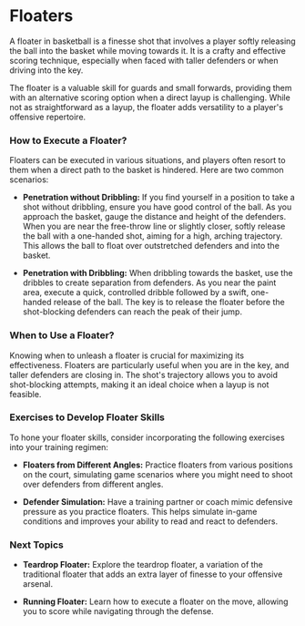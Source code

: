 
# Floaters

A floater in basketball is a finesse shot that involves a player softly releasing the ball into the basket while moving towards it. It is a crafty and effective scoring technique, especially when faced with taller defenders or when driving into the key.

The floater is a valuable skill for guards and small forwards, providing them with an alternative scoring option when a direct layup is challenging. While not as straightforward as a layup, the floater adds versatility to a player's offensive repertoire.

### How to Execute a Floater?

Floaters can be executed in various situations, and players often resort to them when a direct path to the basket is hindered. Here are two common scenarios:

-   **Penetration without Dribbling:** If you find yourself in a position to take a shot without dribbling, ensure you have good control of the ball. As you approach the basket, gauge the distance and height of the defenders. When you are near the free-throw line or slightly closer, softly release the ball with a one-handed shot, aiming for a high, arching trajectory. This allows the ball to float over outstretched defenders and into the basket.
    
-   **Penetration with Dribbling:** When dribbling towards the basket, use the dribbles to create separation from defenders. As you near the paint area, execute a quick, controlled dribble followed by a swift, one-handed release of the ball. The key is to release the floater before the shot-blocking defenders can reach the peak of their jump.
    

### When to Use a Floater?

Knowing when to unleash a floater is crucial for maximizing its effectiveness. Floaters are particularly useful when you are in the key, and taller defenders are closing in. The shot's trajectory allows you to avoid shot-blocking attempts, making it an ideal choice when a layup is not feasible.

### Exercises to Develop Floater Skills

To hone your floater skills, consider incorporating the following exercises into your training regimen:

-   **Floaters from Different Angles:** Practice floaters from various positions on the court, simulating game scenarios where you might need to shoot over defenders from different angles.
    
-   **Defender Simulation:** Have a training partner or coach mimic defensive pressure as you practice floaters. This helps simulate in-game conditions and improves your ability to read and react to defenders.
    

### Next Topics

-   **Teardrop Floater:** Explore the teardrop floater, a variation of the traditional floater that adds an extra layer of finesse to your offensive arsenal.
    
-   **Running Floater:** Learn how to execute a floater on the move, allowing you to score while navigating through the defense.
<!--stackedit_data:
eyJoaXN0b3J5IjpbMTk5NzUyODM2NSw5NzE4NzAwOTRdfQ==
-->